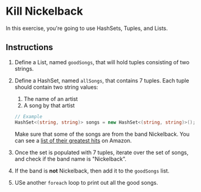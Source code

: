 # Kill Nickelback

In this exercise, you're going to use HashSets, Tuples, and Lists.

## Instructions

1. Define a List, named `goodSongs`, that will hold tuples consisting of two strings.
1. Define a HashSet, named `allSongs`, that contains 7 tuples. Each tuple should contain two string values:
    1. The name of an artist
    1. A song by that artist

    ```cs
    // Example
    HashSet<(string, string)> songs = new HashSet<(string, string)>();
    ```

    Make sure that some of the songs are from the band Nickelback. You can see a [list of their greatest hits](https://www.amazon.com/Best-Nickelback-1/dp/B00FFERTUK/) on Amazon.
1. Once the set is populated with 7 tuples, iterate over the set of songs, and check if the band name is "Nickelback".
1. If the band is **not** Nickelback, then add it to the `goodSongs` list.
1. USe another `foreach` loop to print out all the good songs.